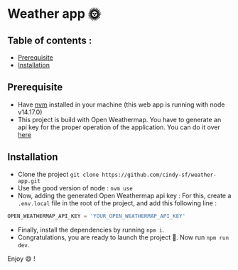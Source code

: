 # Weather app 🌞

## Table of contents :

- [Prerequisite](#prerequisite)
- [Installation](#installation)

## Prerequisite

- Have [nvm](https://github.com/nvm-sh/nvm#installing-and-updating) installed in your machine (this web app is running with node v14.17.0)
- This project is build with Open Weathermap. You have to generate an api key for the proper operation of the application.
  You can do it over [here](https://home.openweathermap.org/api_keys)

## Installation

- Clone the project `git clone https://github.com/cindy-sf/weather-app.git`
- Use the good version of node : `nvm use`
- Now, adding the generated Open Weathermap api key :
  For this, create a `.env.local` file in the root of the project, and add this following line :

```javascript
OPEN_WEATHERMAP_API_KEY = 'YOUR_OPEN_WEATHERMAP_API_KEY'
```

- Finally, install the dependencies by running `npm i`.
- Congratulations, you are ready to launch the project 🎉.
  Now run `npm run dev`.

Enjoy 😄 !
